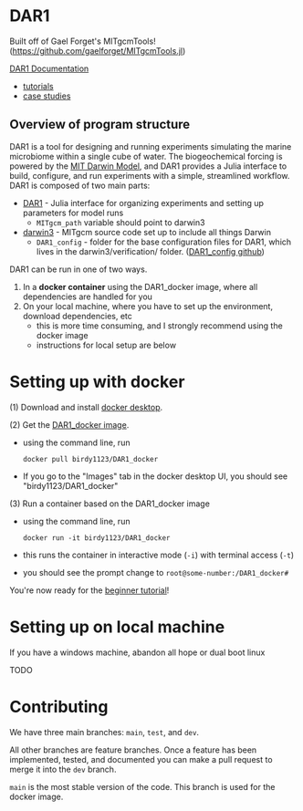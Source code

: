 # DAR1

Built off of Gael Forget's MITgcmTools! (https://github.com/gaelforget/MITgcmTools.jl)

[DAR1 Documentation](https://barbara42.github.io/Dar_One/build/)
- [tutorials](https://barbara42.github.io/Dar_One/build/beginner_tutorials/)
- [case studies](https://barbara42.github.io/Dar_One/build/case_studies/)

##  Overview of program structure 


DAR1 is a tool for designing and running experiments simulating the marine microbiome within a single cube of water. The biogeochemical forcing is powered by the [MIT Darwin Model](https://darwinproject.mit.edu/), and DAR1 provides a Julia interface to build, configure, and run experiments with a simple, streamlined workflow. DAR1 is composed of two main parts:

- [DAR1](https://github.com/barbara42/Dar_One) - Julia interface for organizing experiments and setting up parameters for model runs 
    - `MITgcm_path` variable should point to darwin3
- [darwin3](https://github.com/darwinproject/darwin3) - MITgcm source code set up to include all things Darwin 
    - `DAR1_config` - folder for the base configuration files for DAR1, which lives in the darwin3/verification/ folder. ([DAR1_config github](https://github.com/barbara42/dar_one_config))


DAR1 can be run in one of two ways. 
1) In a **docker container** using the DAR1_docker image, where all dependencies are handled for you 
2) On your local machine, where you have to set up the environment, download dependencies, etc 
    - this is more time consuming, and I strongly recommend using the docker image
    - instructions for local setup are below

# Setting up with docker

(1) Download and install [docker desktop](https://www.docker.com/).

(2) Get the [DAR1_docker image](https://hub.docker.com/repository/docker/birdy1123/DAR1_docker).
- using the command line, run 

    `docker pull birdy1123/DAR1_docker`

- If you go to the "Images" tab in the docker desktop UI, you should see "birdy1123/DAR1_docker"

(3) Run a container based on the DAR1_docker image
- using the command line, run 

    `docker run -it birdy1123/DAR1_docker` 
- this runs the container in interactive mode (`-i`) with terminal access (`-t`) 
- you should see the prompt change to `root@some-number:/DAR1_docker#`

You're now ready for the [beginner tutorial](beginner_tutorial)!
# Setting up on local machine

If you have a windows machine, abandon all hope or dual boot linux 

TODO

# Contributing 

We have three main branches: `main`, `test`, and `dev`.

All other branches are feature branches. Once a feature has been implemented, tested, and documented you can make a pull request to merge it into the `dev` branch. 

`main` is the most stable version of the code. This branch is used for the docker image. 
